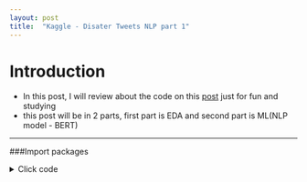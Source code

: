 ```yaml
---
layout: post
title:  "Kaggle - Disater Tweets NLP part 1"
---
```


# Introduction

- In this post, I will review about the code on this [post](https://www.kaggle.com/code/datafan07/disaster-tweets-nlp-eda-bert-with-transformers) just for fun and studying
- this post will be in 2 parts, first part is EDA and second part is ML(NLP model - BERT)
---
###Import packages

<details>
<summary>Click code</summary>
<div markdown="1">

```python
# Most basic stuff for EDA.

import pandas as pd
import numpy as np
import matplotlib.pyplot as plt
import seaborn as sns

# Core packages for text processing.

import string
import re

# Libraries for text preprocessing.

import nltk
nltk.download('stopwords')
nltk.download('punkt')
nltk.download('averaged_perceptron_tagger')
nltk.download('wordnet')
from nltk.corpus import stopwords, wordnet
from nltk.stem import WordNetLemmatizer
from nltk.tokenize import word_tokenize
from nltk.probability import FreqDist

# Loading some sklearn packaces for modelling.

from sklearn.feature_extraction.text import CountVectorizer, TfidfVectorizer
from sklearn.decomposition import LatentDirichletAllocation, NMF
from sklearn.metrics import f1_score, accuracy_score

# Some packages for word clouds and NER.

from wordcloud import WordCloud, STOPWORDS
from collections import Counter, defaultdict
from PIL import Image
import spacy
!pip install https://github.com/explosion/spacy-models/releases/download/en_core_web_sm-2.2.5/en_core_web_sm-2.2.5.tar.gz
import en_core_web_sm

# Core packages for general use throughout the notebook.

import random
import warnings
import time
import datetime

# For customizing our plots.

from matplotlib.ticker import MaxNLocator
import matplotlib.gridspec as gridspec
import matplotlib.patches as mpatches

# Loading pytorch packages.

import torch
from transformers import BertTokenizer, BertForSequenceClassification, AdamW, BertConfig, get_linear_schedule_with_warmup
from torch.utils.data import TensorDataset, random_split, DataLoader, RandomSampler, SequentialSampler

# Setting some options for general use.

stop = set(stopwords.words('english'))
plt.style.use('fivethirtyeight')
sns.set(font_scale=1.5)
pd.options.display.max_columns = 250
pd.options.display.max_rows = 250
warnings.filterwarnings('ignore')


#Setting seeds for consistent results.
seed_val = 42
random.seed(seed_val)
np.random.seed(seed_val)
torch.manual_seed(seed_val)
torch.cuda.manual_seed_all(seed_val)
```
  
</div>
</details>
